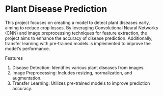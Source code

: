 # Plant Disease Prediction
This project focuses on creating a model to detect plant diseases early, aiming to reduce crop losses. 
By leveraging Convolutional Neural Networks (CNN) and image preprocessing techniques for feature extraction, the project aims to enhance the accuracy of disease prediction.
Additionally, transfer learning with pre-trained models is implemented to improve the model's performance.

Features
  1) Disease Detection: Identifies various plant diseases from images.
  2) Image Preprocessing: Includes resizing, normalization, and augmentation.
  3) Transfer Learning: Utilizes pre-trained models to improve prediction accuracy.
